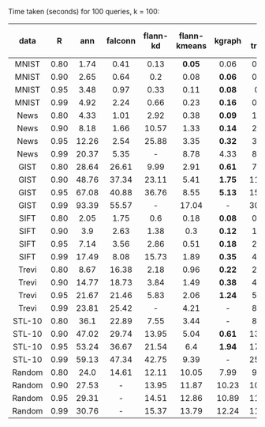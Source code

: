 Time taken (seconds) for 100 queries, k = 100:

| data | R | ann | falconn | flann-kd | flann-kmeans | kgraph | rp trees | sparse rp trees | mrpt
| :-: | :-: | :-: | :-: | :-: | :-: | :-: | :-: | :-: | :-: |
| MNIST | 0.80 | 1.74 | 0.41 | 0.13 | **0.05** | 0.06 | 0.26 | 0.16 | **0.05** |
| MNIST | 0.90 | 2.65 | 0.64 | 0.2 | 0.08 | **0.06** | 0.41 | 0.25 | 0.08 |
| MNIST | 0.95 | 3.48 | 0.97 | 0.33 | 0.11 | **0.08** | 0.5 | 0.34 | 0.11 |
| MNIST | 0.99 | 4.92 | 2.24 | 0.66 | 0.23 | **0.16** | 0.83 | 0.61 | 0.19 |
| News | 0.80 | 4.33 | 1.01 | 2.92 | 0.38 | **0.09** | 1.51 | 1.22 | 0.26 |
| News | 0.90 | 8.18 | 1.66 | 10.57 | 1.33 | **0.14** | 2.62 | 2.72 | 0.46 |
| News | 0.95 | 12.26 | 2.54 | 25.88 | 3.35 | **0.32** | 3.99 | 3.9 | 0.62 |
| News | 0.99 | 20.37 | 5.35 | - | 8.78 | 4.33 | 8.89 | 9.24 | **1.13** |
| GIST | 0.80 | 28.64 | 26.61 | 9.99 | 2.91 | **0.61** | 7.06 | 6.8 | 2.11 |
| GIST | 0.90 | 48.76 | 37.34 | 23.11 | 5.41 | **1.75** | 11.94 | 11.16 | 3.23 |
| GIST | 0.95 | 67.08 | 40.88 | 36.76 | 8.55 | **5.13** | 15.77 | 15.35 | 5.3 |
| GIST | 0.99 | 93.39 | 55.57 | - | 17.04 | - | 30.01 | 30.1 | **10.75** |
| SIFT | 0.80 | 2.05 | 1.75 | 0.6 | 0.18 | **0.08** | 0.77 | 0.74 | 0.37 |
| SIFT | 0.90 | 3.9 | 2.63 | 1.38 | 0.3 | **0.12** | 1.36 | 1.54 | 0.54 |
| SIFT | 0.95 | 7.14 | 3.56 | 2.86 | 0.51 | **0.18** | 2.22 | 2.12 | 0.76 |
| SIFT | 0.99 | 17.49 | 8.08 | 15.73 | 1.89 | **0.35** | 4.45 | 6.15 | 1.27 |
| Trevi | 0.80 | 8.67 | 16.38 | 2.18 | 0.96 | **0.22** | 2.84 | 1.76 | 0.68 |
| Trevi | 0.90 | 14.77 | 18.73 | 3.84 | 1.49 | **0.38** | 4.01 | 2.81 | 1.06 |
| Trevi | 0.95 | 21.67 | 21.46 | 5.83 | 2.06 | **1.24** | 5.53 | 3.78 | 1.5 |
| Trevi | 0.99 | 23.81 | 25.42 | - | 4.21 | - | 8.93 | 7.02 | **2.97** |
| STL-10 | 0.80 | 36.1 | 22.89 | 7.55 | 3.44 | - | 8.99 | 6.11 | **2.06** |
| STL-10 | 0.90 | 47.02 | 29.74 | 13.95 | 5.04 | **0.61** | 13.05 | 9.75 | 3.5 |
| STL-10 | 0.95 | 53.24 | 36.67 | 21.54 | 6.4 | **1.94** | 17.62 | 13.55 | 4.94 |
| STL-10 | 0.99 | 59.13 | 47.34 | 42.75 | 9.39 | - | 25.84 | 22.26 | **9.19** |
| Random | 0.80 | 24.0 | 14.61 | 12.11 | 10.05 | 7.99 | 9.29 | 8.32 | **5.6** |
| Random | 0.90 | 27.53 | - | 13.95 | 11.87 | 10.23 | 10.25 | 9.81 | **8.39** |
| Random | 0.95 | 29.31 | - | 14.51 | 12.86 | 10.89 | 11.02 | 10.66 | **9.15** |
| Random | 0.99 | 30.76 | - | 15.37 | 13.79 | 12.24 | 11.61 | 11.5 | **11.32** |
